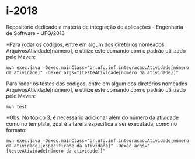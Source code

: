 # i-2018
Repositório dedicado a matéria de integração de aplicações - Engenharia de Software - UFG/2018

*Para rodar os códigos, entre em algum dos diretórios nomeados ArquivosAtividade[número], e utilize este comando com o padrão utilizado pelo Maven:
```
mvn exec:java -Dexec.mainClass="br.ufg.inf.integracao.Atividade[número da atividade]" -Dexec.args="[testeAtividade[número da atividade]]"
```

Para rodar os testes dos códigos, entre em algum dos diretórios nomeados ArquivosAtividade[número], e utilize este comando com o padrão utilizado pelo Maven:
```
mvn test
```

*Obs: No tópico 3, é necessário adicionar além do número da atividade como no template, qual é a tarefa específica a ser executada, como no formato:
```
mvn exec:java -Dexec.mainClass="br.ufg.inf.integracao.Atividade[número da atividade][especificade da atividade]" -Dexec.args="[testeAtividade[número da atividade]]"
```
